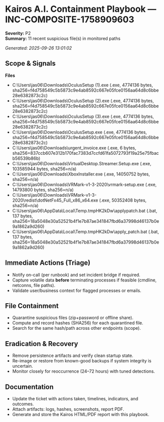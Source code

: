# Kairos A.I. Containment Playbook — INC-COMPOSITE-1758909603

**Severity:** P2  
**Summary:** 11 recent suspicious file(s) in monitored paths

_Generated: 2025-09-26 13:01:02_

## Scope & Signals

**Files**

- C:\Users\jas06\Downloads\OculusSetup (1).exe (.exe, 4774136 bytes, sha256=f4d758549c5b5873c9e4ab8592c667e05fce0156aa64d8c6bbe28e6382873c2c)
- C:\Users\jas06\Downloads\OculusSetup (2).exe (.exe, 4774136 bytes, sha256=f4d758549c5b5873c9e4ab8592c667e05fce0156aa64d8c6bbe28e6382873c2c)
- C:\Users\jas06\Downloads\OculusSetup (3).exe (.exe, 4774136 bytes, sha256=f4d758549c5b5873c9e4ab8592c667e05fce0156aa64d8c6bbe28e6382873c2c)
- C:\Users\jas06\Downloads\OculusSetup.exe (.exe, 4774136 bytes, sha256=f4d758549c5b5873c9e4ab8592c667e05fce0156aa64d8c6bbe28e6382873c2c)
- C:\Users\jas06\Downloads\urgent_invoice.exe (.exe, 6 bytes, sha256=837ccb607e312b170fac7383d7ccfd61fa5072793f19a25e75fbacb56539b86b)
- C:\Users\jas06\Downloads\VirtualDesktop.Streamer.Setup.exe (.exe, 103585944 bytes, sha256=n/a)
- C:\Users\jas06\Downloads\XboxInstaller.exe (.exe, 14050752 bytes, sha256=n/a)
- C:\Users\jas06\Downloads\VRMark-v1-3-2020\vrmark-setup.exe (.exe, 14793800 bytes, sha256=n/a)
- C:\Users\jas06\Downloads\VRMark-v1-3-2020\redist\dotNetFx45_Full_x86_x64.exe (.exe, 50352408 bytes, sha256=n/a)
- C:\Users\jas06\AppData\Local\Temp\.tmpHK2kDw\applypatch.bat (.bat, 137 bytes, sha256=18a5048e30a52521b4f1e7b87ae341847fbd6a37998d46137b0e9a1862a9d260)
- C:\Users\jas06\AppData\Local\Temp\.tmpHK2kDw\apply_patch.bat (.bat, 137 bytes, sha256=18a5048e30a52521b4f1e7b87ae341847fbd6a37998d46137b0e9a1862a9d260)

## Immediate Actions (Triage)

- Notify on-call (per runbook) and set incident bridge if required.
- Capture volatile data **before** terminating processes if feasible (cmdline, netconns, file paths).
- Validate user/business context for flagged processes or emails.

## File Containment

- Quarantine suspicious files (zip+password or offline share).
- Compute and record hashes (SHA256) for each quarantined file.
- Search for the same hash/path across other endpoints (scope).

## Eradication & Recovery

- Remove persistence artifacts and verify clean startup state.
- Re-image or restore from known-good backups if system integrity is uncertain.
- Monitor closely for reoccurrence (24–72 hours) with tuned detections.

## Documentation

- Update the ticket with actions taken, timelines, indicators, and outcomes.
- Attach artifacts: logs, hashes, screenshots, report PDF.
- Generate and store the Kairos HTML/PDF report with this playbook.

